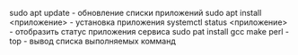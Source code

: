 sudo apt update - обновление списки приложений
sudo apt install <приложение> - установка приложения
systemctl status <приложение> - отобразить статус приложения сервиса
sudo pat install gcc make perl - 
top - вывод списка выполняемых комманд